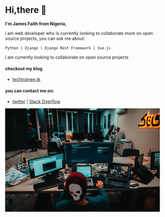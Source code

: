 
# Hi,there 👋

  **I'm James Faith from Nigeria,**
  
  i am web developer who is currently looking to collaborate more on open source projects,
  you can ask me about:

    Python | Django | Django Rest Framework | Vue.js
    
    
   I am currently looking to collaborate on open source projects
   
   
   
   #### checkout my blog
   
   - [techtrainee.tk](https://techtrainee.tk) 
   
   #### you can contact me on: 
   
   - [twitter](https://twitter.com/camzy_l) | [Stack Overflow](https://stackoverflow.com/users/13683741/camzy)
   
   
    
   ![pic](https://github.com/blackpandan/my_pictures/blob/main/arian-darvishi-wh-RPfR_3_M-unsplash.jpg)
   
 
